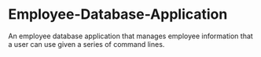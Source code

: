 # Employee-Database-Application
An employee database application that manages employee information that a user can use given a series of command lines.
